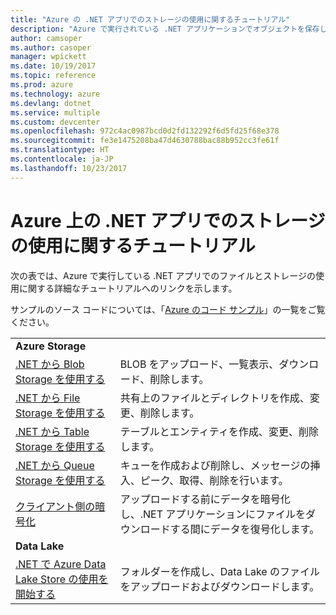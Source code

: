 ```yaml
---
title: "Azure の .NET アプリでのストレージの使用に関するチュートリアル"
description: "Azure で実行されている .NET アプリケーションでオブジェクトを保存し、ファイルを使用します"
author: camsoper
ms.author: casoper
manager: wpickett
ms.date: 10/19/2017
ms.topic: reference
ms.prod: azure
ms.technology: azure
ms.devlang: dotnet
ms.service: multiple
ms.custom: devcenter
ms.openlocfilehash: 972c4ac0987bcd0d2fd132292f6d5fd25f68e378
ms.sourcegitcommit: fe3e1475208ba47d4630788bac88b952cc3fe61f
ms.translationtype: HT
ms.contentlocale: ja-JP
ms.lasthandoff: 10/23/2017
---
```

# <a name="tutorials-for-working-with-storage-in-your-net-apps-on-azure"></a>Azure 上の .NET アプリでのストレージの使用に関するチュートリアル

次の表では、Azure で実行している .NET アプリでのファイルとストレージの使用に関する詳細なチュートリアルへのリンクを示します。

サンプルのソース コードについては、「[Azure のコード サンプル](https://azure.microsoft.com/resources/samples/?platform=dotnet)」の一覧をご覧ください。

| | |
|---|---|
| **Azure Storage** ||
| [.NET から Blob Storage を使用する][1] | BLOB をアップロード、一覧表示、ダウンロード、削除します。 |
| [.NET から File Storage を使用する][4] | 共有上のファイルとディレクトリを作成、変更、削除します。 | 
| [.NET から Table Storage を使用する][3] | テーブルとエンティティを作成、変更、削除します。 |
| [.NET から Queue Storage を使用する][2] | キューを作成および削除し、メッセージの挿入、ピーク、取得、削除を行います。 |
| [クライアント側の暗号化][5] | アップロードする前にデータを暗号化し、.NET アプリケーションにファイルをダウンロードする間にデータを復号化します。 
|**Data Lake**||
| [.NET で Azure Data Lake Store の使用を開始する][6] | フォルダーを作成し、Data Lake のファイルをアップロードおよびダウンロードします。 | 

[1]: /azure/storage/storage-dotnet-how-to-use-blobs
[2]: /azure/storage/storage-dotnet-how-to-use-queues
[3]: /azure/storage/storage-dotnet-how-to-use-tables
[4]: /azure/storage/storage-dotnet-how-to-use-files
[5]: /azure/storage/storage-client-side-encryption
[6]: /azure/data-lake-store/data-lake-store-get-started-net-sdk